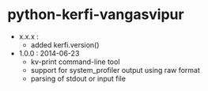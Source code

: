 # python-kerfi-vangasvipur

- x.x.x :
    - added kerfi.version()
- 1.0.0 : 2014-06-23
    - kv-print command-line tool
    - support for system_profiler output using raw format
    - parsing of stdout or input file
